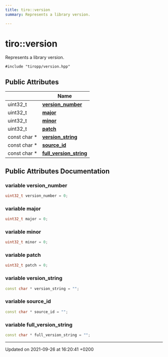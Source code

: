 ```yaml
---
title: tiro::version
summary: Represents a library version. 

---
```


# tiro::version



Represents a library version. 


`#include "tiropp/version.hpp"`

## Public Attributes

|                | Name           |
| -------------- | -------------- |
| uint32&#95;t | **[version_number](/docs/api/classes/structtiro_1_1version#variable-version-number)**  |
| uint32&#95;t | **[major](/docs/api/classes/structtiro_1_1version#variable-major)**  |
| uint32&#95;t | **[minor](/docs/api/classes/structtiro_1_1version#variable-minor)**  |
| uint32&#95;t | **[patch](/docs/api/classes/structtiro_1_1version#variable-patch)**  |
| const char &#42; | **[version_string](/docs/api/classes/structtiro_1_1version#variable-version-string)**  |
| const char &#42; | **[source_id](/docs/api/classes/structtiro_1_1version#variable-source-id)**  |
| const char &#42; | **[full_version_string](/docs/api/classes/structtiro_1_1version#variable-full-version-string)**  |

## Public Attributes Documentation

### variable version_number

```cpp
uint32_t version_number = 0;
```


### variable major

```cpp
uint32_t major = 0;
```


### variable minor

```cpp
uint32_t minor = 0;
```


### variable patch

```cpp
uint32_t patch = 0;
```


### variable version_string

```cpp
const char * version_string = "";
```


### variable source_id

```cpp
const char * source_id = "";
```


### variable full_version_string

```cpp
const char * full_version_string = "";
```


-------------------------------

Updated on 2021-09-26 at 16:20:41 +0200